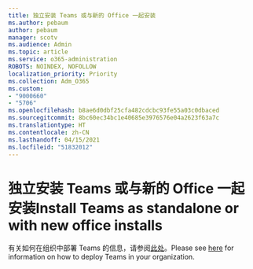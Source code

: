 ```yaml
---
title: 独立安装 Teams 或与新的 Office 一起安装
ms.author: pebaum
author: pebaum
manager: scotv
ms.audience: Admin
ms.topic: article
ms.service: o365-administration
ROBOTS: NOINDEX, NOFOLLOW
localization_priority: Priority
ms.collection: Adm_O365
ms.custom:
- "9000660"
- "5706"
ms.openlocfilehash: b8ae6d0dbf25cfa482cdcbc93fe55a03c0dbaced
ms.sourcegitcommit: 8bc60ec34bc1e40685e3976576e04a2623f63a7c
ms.translationtype: HT
ms.contentlocale: zh-CN
ms.lasthandoff: 04/15/2021
ms.locfileid: "51832012"
---
```

# <a name="install-teams-as-standalone-or-with-new-office-installs"></a><span data-ttu-id="534e1-102">独立安装 Teams 或与新的 Office 一起安装</span><span class="sxs-lookup"><span data-stu-id="534e1-102">Install Teams as standalone or with new office installs</span></span>

<span data-ttu-id="534e1-103">有关如何在组织中部署 Teams 的信息，请参阅[此处](https://docs.microsoft.com/alchemyinsights/installing-teams-as-standalone-or-with-new-existing-office-installs)。</span><span class="sxs-lookup"><span data-stu-id="534e1-103">Please see [here](https://docs.microsoft.com/alchemyinsights/installing-teams-as-standalone-or-with-new-existing-office-installs) for information on how to deploy Teams in your organization.</span></span>

